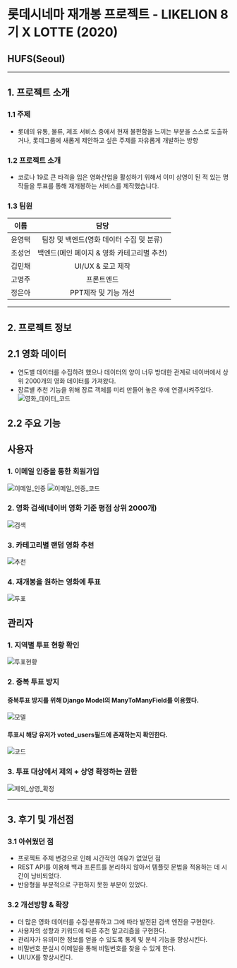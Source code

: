# 롯데시네마 재개봉 프로젝트 - LIKELION 8기 X LOTTE (2020)
## HUFS(Seoul)

---

## 1. 프로젝트 소개
>
### 1.1 주제 
- 롯데의 유통, 물류, 제조 서비스 중에서 현재 불편함을 느끼는 부분을 스스로 도출하거나, 롯데그룹에 새롭게 제안하고 싶은 주제를 자유롭게 개발하는 방향

>
### 1.2 프로젝트 소개
- 코로나 19로 큰 타격을 입은 영화산업을 활성하기 위해서 이미 상영이 된 적 있는 명작들을 투표를 통해 재개봉하는 서비스를 제작했습니다.

>
### 1.3 팀원
|이름|담당|
|:---:|:---:|
|윤영택|팀장 및 백엔드(영화 데이터 수집 및 분류)|
|조성언|백엔드(메인 페이지 & 영화 카테고리별 추천)|
|김민채|UI/UX & 로고 제작|
|고명주|프론트엔드|
|정은아|PPT제작 및 기능 개선|

---
## 2. 프로젝트 정보
## 2.1 영화 데이터
>
- 연도별 데이터를 수집하려 했으나 데이터의 양이 너무 방대한 관계로 네이버에서 상위 2000개의 영화 데이터를 가져왔다.
- 장르별 추천 기능을 위해 장르 객체를 미리 만들어 놓은 후에 연결시켜주었다.
![영화_데이터_코드](https://user-images.githubusercontent.com/29058347/96351999-cfda7100-10fa-11eb-895a-b1b2c7f589b2.png)

## 2.2 주요 기능
>
## 사용자
### 1. 이메일 인증을 통한 회원가입
![이메일_인증](https://user-images.githubusercontent.com/29058347/96223316-ab7e7780-0fc8-11eb-9e11-873241f0c4e0.JPG)
![이메일_인증_코드](https://user-images.githubusercontent.com/29058347/96351917-f77d0980-10f9-11eb-9be4-7a8ab6fe222d.png)<br>
### 2. 영화 검색(네이버 영화 기준 평점 상위 2000개)
![검색](https://user-images.githubusercontent.com/29058347/96223331-b33e1c00-0fc8-11eb-818b-79100523a49a.JPG)<br>
### 3. 카테고리별 랜덤 영화 추천
![추천](https://user-images.githubusercontent.com/29058347/96223370-c0f3a180-0fc8-11eb-8d36-d55d8e6cb38a.jpg)<br>
### 4. 재개봉을 원하는 영화에 투표
![투표](https://user-images.githubusercontent.com/29058347/96223328-b0432b80-0fc8-11eb-89c0-281a8904dac3.JPG)<br>

>
## 관리자
### 1. 지역별 투표 현황 확인
![투표현황](https://user-images.githubusercontent.com/29058347/96223344-b933fd00-0fc8-11eb-92d4-5c546765c409.JPG)<br>
### 2. 중복 투표 방지
#### 중복투표 방지를 위해 Django Model의 ManyToManyField를 이용했다.
![모델](https://user-images.githubusercontent.com/29058347/96351939-314e1000-10fa-11eb-8fda-b24af4c0f478.png)<br>
#### 투표시 해당 유저가 voted_users필드에 존재하는지 확인한다.
![코드](https://user-images.githubusercontent.com/29058347/96352062-6eff6880-10fb-11eb-8234-e948e04cbe28.png)<br>
### 3. 투표 대상에서 제외 + 상영 확정하는 권한
![제외_상영_확정](https://user-images.githubusercontent.com/29058347/96223341-b6390c80-0fc8-11eb-92ce-5c1408d217af.JPG)<br>


---
## 3. 후기 및 개선점

>
### 3.1 아쉬웠던 점 
- 프로젝트 주제 변경으로 인해 시간적인 여유가 없었던 점
- REST API를 이용해 백과 프론트를 분리하지 않아서 템플릿 문법을 적용하는 데 시간이 낭비되었다.
- 반응형을 부분적으로 구현하지 못한 부분이 있었다.

>
### 3.2 개선방향 & 확장
- 더 많은 영화 데이터를 수집·분류하고 그에 따라 발전된 검색 엔진을 구현한다.
- 사용자의 성향과 키워드에 따른 추천 알고리즘을 구현한다.
- 관리자가 유의미한 정보를 얻을 수 있도록 통계 및 분석 기능을 향상시킨다.
- 비밀번호 분실시 이메일을 통해 비밀번호를 찾을 수 있게 한다.
- UI/UX를 향상시킨다.
